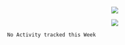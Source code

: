 <p align="center">
  <img src="https://fs-01.cyberdrop.cc/wallhaven-dpgrqo_1365x580-qR6v1Myt.png">
</p>

<p align="center">
  <img src="https://lanyard-profile-readme.vercel.app/api/287977955240706060">
</p>

<!--START_SECTION:waka-->
```text
No Activity tracked this Week
```
<!--END_SECTION:waka-->
